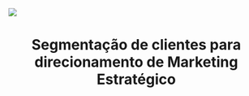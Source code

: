 ![](https://images.vexels.com/media/users/3/127503/isolated/preview/db972633301187368f9e36e722375b33-icone-do-cartao-de-credito.png) 
<h1 align='center'> Segmentação de clientes para direcionamento de Marketing Estratégico <h1>